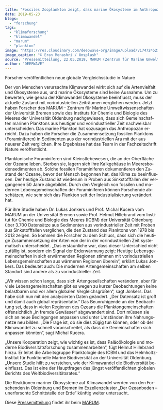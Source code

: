 ```yaml
---
title: "Fos­si­les Zooplankton zeigt, dass ma­ri­ne Öko­sys­te­me im An­thro­po­zän an­ge­kom­men sind"
date: 2019-05-23
blogs: 
  - "forschung"
tags: 
  - "klimaforschung"
  - "klimawandel"
  - "marum"
  - "plankton"
image: "https://res.cloudinary.com/deepwave-org/image/upload/v1747245217/deepwave.org/eran-menashri-aw3j_lgA0Q8-unsplash-scaled.jpg"
image_caption: "© Eran Menashri / Unsplash"
source: "Pressemitteilung, 22.05.2019, MARUM (Zentrum für Marine Umweltwissenschaften)"
author: "DEEPWAVE"
---
```


For­scher ver­öf­fent­li­chen neue glo­ba­le Ver­gleichs­stu­die in Na­tu­re

Der von Men­schen ver­ur­sach­te Kli­ma­wan­del wirkt sich auf die Ar­ten­viel­falt und Öko­sys­te­me aus, und ma­ri­ne Öko­sys­te­me sind kei­ne Aus­nah­me. Um zu be­wer­ten, wie ge­nau der Kli­ma­wan­del Öko­sys­te­me be­ein­flusst, muss der ak­tu­el­le Zu­stand mit vor­in­dus­tri­el­len Zeit­räu­men ver­gli­chen wer­den. Jetzt ha­ben For­scher des MARUM – Zen­trum für Ma­ri­ne Um­welt­wis­sen­schaf­ten der Uni­ver­si­tät Bre­men so­wie des In­sti­tuts für Che­mie und Bio­lo­gie des Mee­res der Uni­ver­si­tät Ol­den­burg nach­ge­wie­sen, dass sich Ge­mein­schaf­ten ma­ri­nen Plank­tons aus heu­ti­ger und vor­in­dus­tri­el­ler Zeit nach­weis­bar un­ter­schei­den. Das ma­ri­ne Plank­ton hat so­zu­sa­gen das An­thro­po­zän er­reicht. Dazu ha­ben die For­scher die Zu­sam­men­set­zung fos­si­len Plank­tons (Fo­ra­mi­ni­fe­ren) in Se­di­men­ten aus der vor­in­dus­tri­el­len Ära mit der aus neue­rer Zeit ver­gli­chen. Ihre Er­geb­nis­se hat das Team in der Fach­zeit­schrift Na­tu­re ver­öf­fent­licht.

Plank­to­ni­sche Fo­ra­mi­ni­fe­ren sind Kleinst­le­be­we­sen, die an der Ober­flä­che der Ozea­ne le­ben. Ster­ben sie, la­gern sich ihre Kalk­ge­häu­se in Mee­res­bo­den­s­edi­men­ten ab. Sol­che fos­si­len Fo­ra­mi­ni­fe­ren do­ku­men­tie­ren den Zu­stand der Ozea­ne, be­vor der Mensch be­gon­nen hat, das Kli­ma zu be­ein­flus­sen. Der heu­ti­ge Zu­stand ist wie­der­um in Pro­ben aus Sink­stoff­fal­len der ver­gan­ge­nen 50 Jah­re ab­ge­bil­det. Durch den Ver­gleich von fos­si­len und mo­der­nen Le­bens­ge­mein­schaf­ten der Fo­ra­mi­ni­fe­ren kön­nen For­schen­de ab­schät­zen, wie sehr sich das Plank­ton seit der In­dus­tria­li­sie­rung ver­än­dert hat.

Für ihre Stu­die ha­ben Dr. Lu­kas Jon­kers und Prof. Mi­chal Ku­ce­ra vom MARUM an der Uni­ver­si­tät Bre­men so­wie Prof. Hel­mut Hil­le­brand vom In­sti­tut für Che­mie und Bio­lo­gie des Mee­res (ICBM) der Uni­ver­si­tät Ol­den­burg über 3.700 Da­ten­sät­ze aus Se­di­men­ten aus vor­in­dus­tri­el­ler Zeit mit Pro­ben aus Sink­stoff­fal­len ver­gli­chen, die den Zu­stand des Plank­tons von 1978 bis 2013 zei­gen. So kom­men die For­scher zu dem Schluss, dass sich die heu­ti­ge Zu­sam­men­set­zung der Ar­ten von der in der vor­in­dus­tri­el­len Zeit sys­te­ma­tisch un­ter­schei­det. „Das er­staun­li­che war, dass die­ser Un­ter­schied nicht zu­fäl­lig ist, son­dern ein Si­gnal der Erd­er­wär­mung zeigt: Heu­ti­ge Le­bens­ge­mein­schaf­ten in sich er­wär­men­den Re­gio­nen stim­men mit vor­in­dus­tri­el­len Le­bens­ge­mein­schaf­ten aus wär­me­ren Re­gio­nen über­ein“, er­klärt Lu­kas Jon­kers. Das be­deu­tet auch: Die mo­der­nen Ar­ten­ge­mein­schaf­ten am sel­ben Stand­ort sind an­de­re als zu vor­in­dus­tri­el­ler Zeit.

„Wir wis­sen schon lan­ge, dass sich Ar­ten­ge­sell­schaf­ten ver­än­dern, aber für vie­le Le­bens­ge­mein­schaf­ten gibt es we­gen zu kur­zer Be­ob­ach­tun­gen kei­ne be­last­ba­ren und vor al­lem glo­ba­len Ver­gleichs­grö­ßen“, sagt Jon­kers. Das habe sich nun mit den ana­ly­sier­ten Da­ten ge­än­dert. „Der Da­ten­satz ist groß und da­mit auch glo­bal re­prä­sen­ta­tiv.“ Das Be­un­ru­hi­gen­de an der Be­ob­ach­tung sei, dass in vie­len Re­gio­nen des Oze­ans die Plank­ton­ge­mein­schaf­ten of­fen­sicht­lich „in frem­de Ge­wäs­ser“ ab­ge­wan­dert sind. Dort müs­sen sie sich an neue Be­din­gun­gen an­pas­sen und un­ter Um­stän­den ihre Nah­rungs­net­ze neu bil­den. „Die Fra­ge ist, ob sie dies zü­gig tun kön­nen, oder ob der Kli­ma­wan­del zu schnell vor­an­schrei­tet, als dass die Ge­mein­schaf­ten sich an­pas­sen könn­ten“, sagt Mi­chal Ku­ce­ra.

„Un­se­re Ko­ope­ra­ti­on zeigt, wie wich­tig es ist, dass Pa­läo­öko­lo­gie und mo­der­ne Bio­di­ver­si­täts­for­schung zu­sam­men­ar­bei­ten“, fügt Hel­mut Hil­le­brand hin­zu. Er lei­tet die Ar­beits­grup­pe Plank­to­lo­gie des ICBM und das Helm­holtz-In­sti­tut für Funk­tio­nel­le Ma­ri­ne Bio­di­ver­si­tät an der Uni­ver­si­tät Ol­den­burg. „Un­se­re Stu­die hilft zu ver­ste­hen, wie der Kli­ma­wan­del die Bio­di­ver­si­tät be­ein­flusst. Das ist eine der Haupt­fra­gen des jüngst ver­öf­fent­lich­ten glo­ba­len Be­richts des Welt­bio­di­ver­si­täts­ra­tes.“

Die Re­ak­tio­nen ma­ri­ner Öko­sys­te­me auf Kli­ma­wan­del wer­den von den For­schen­den in Ol­den­burg und Bre­men im Ex­zel­lenz­clus­ter „Der Oze­an­bo­den – un­er­forsch­te Schnitt­stel­le der Erde“ künf­tig wei­ter un­ter­sucht.

Diese [Pressemitteilung](https://www.marum.de/Entdecken/Fossiles-Zooplankton-zeigt-dass-marine-Oekosysteme-im-Anthropozaen-angekommen-sind.html) findet ihr beim [MARUM](https://www.marum.de/index.html).
